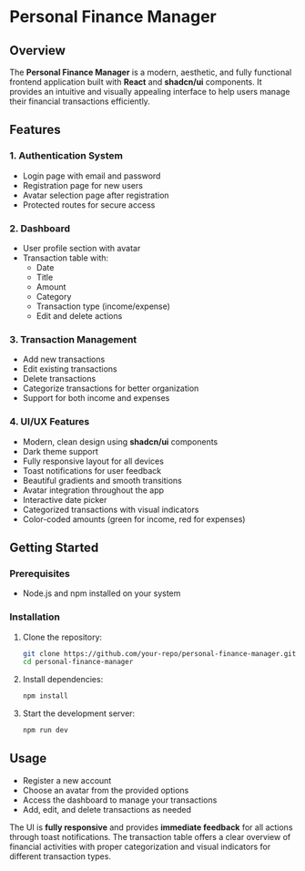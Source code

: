 # Personal Finance Manager

## Overview
The **Personal Finance Manager** is a modern, aesthetic, and fully functional frontend application built with **React** and **shadcn/ui** components. It provides an intuitive and visually appealing interface to help users manage their financial transactions efficiently.

## Features
### 1. **Authentication System**
- Login page with email and password
- Registration page for new users
- Avatar selection page after registration
- Protected routes for secure access

### 2. **Dashboard**
- User profile section with avatar
- Transaction table with:
  - Date
  - Title
  - Amount
  - Category
  - Transaction type (income/expense)
  - Edit and delete actions

### 3. **Transaction Management**
- Add new transactions
- Edit existing transactions
- Delete transactions
- Categorize transactions for better organization
- Support for both income and expenses

### 4. **UI/UX Features**
- Modern, clean design using **shadcn/ui** components
- Dark theme support
- Fully responsive layout for all devices
- Toast notifications for user feedback
- Beautiful gradients and smooth transitions
- Avatar integration throughout the app
- Interactive date picker
- Categorized transactions with visual indicators
- Color-coded amounts (green for income, red for expenses)

## Getting Started
### Prerequisites
- Node.js and npm installed on your system

### Installation
1. Clone the repository:
   ```bash
   git clone https://github.com/your-repo/personal-finance-manager.git
   cd personal-finance-manager
   ```
2. Install dependencies:
   ```bash
   npm install
   ```
3. Start the development server:
   ```bash
   npm run dev
   ```

## Usage
- Register a new account
- Choose an avatar from the provided options
- Access the dashboard to manage your transactions
- Add, edit, and delete transactions as needed

The UI is **fully responsive** and provides **immediate feedback** for all actions through toast notifications. The transaction table offers a clear overview of financial activities with proper categorization and visual indicators for different transaction types.
